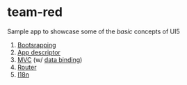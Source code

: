 # team-red
Sample app to showcase some of the *basic* concepts of UI5

1. [Bootsrapping](https://github.com/boghyon/team-red/tree/bootstrapping)
2. [App descriptor](https://github.com/boghyon/team-red/tree/app-descriptor)
3. [MVC](https://github.com/boghyon/team-red/tree/mvc) (w/ [data binding](https://github.com/boghyon/team-red/tree/mvc-with-databinding))
4. [Router](https://github.com/boghyon/team-red/tree/router)
5. [I18n](https://github.com/boghyon/team-red/tree/i18n)
